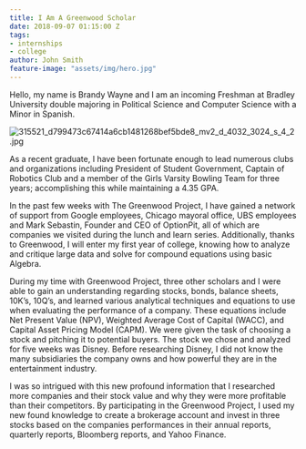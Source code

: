 ```yaml
---
title: I Am A Greenwood Scholar
date: 2018-09-07 01:15:00 Z
tags:
- internships
- college
author: John Smith
feature-image: "assets/img/hero.jpg"
---
```


Hello, my name is Brandy Wayne and I am an incoming Freshman at Bradley University double majoring in Political Science and Computer Science with a Minor in Spanish.

![315521_d799473c67414a6cb1481268bef5bde8_mv2_d_4032_3024_s_4_2.jpg](/uploads/315521_d799473c67414a6cb1481268bef5bde8_mv2_d_4032_3024_s_4_2.jpg)

As a recent graduate, I have been fortunate enough to lead numerous clubs and organizations including President of Student Government, Captain of Robotics Club and a member of the Girls Varsity Bowling Team for three years; accomplishing this while maintaining a 4.35 GPA.

In the past few weeks with The Greenwood Project, I have gained a network of support from Google employees, Chicago mayoral office, UBS employees and Mark Sebastin, Founder and CEO of OptionPit, all of which are companies we visited during the lunch and learn series. Additionally, thanks to Greenwood, I will enter my first year of college, knowing how to analyze and critique large data and solve for compound equations using basic Algebra.

During my time with Greenwood Project, three other scholars and I were able to gain an understanding regarding stocks, bonds, balance sheets, 10K’s, 10Q’s, and learned various analytical techniques and equations to use when evaluating the performance of a company. These equations include Net Present Value (NPV), Weighted Average Cost of Capital (WACC), and Capital Asset Pricing Model (CAPM). We were given the task of choosing a stock and pitching it to potential buyers. The stock we chose and analyzed for five weeks was Disney. Before researching Disney, I did not know the many subsidiaries the company owns and how powerful they are in the entertainment industry.

I was so intrigued with this new profound information that I researched more companies and their stock value and why they were more profitable than their competitors. By participating  in the Greenwood Project, I used my new found knowledge to create a brokerage account and invest in three stocks based on the companies performances in their annual reports, quarterly reports, Bloomberg reports, and Yahoo Finance.
